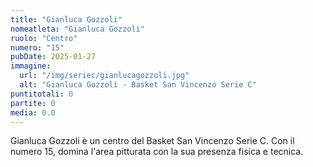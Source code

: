 ```yaml
---
title: "Gianluca Gozzoli"
nomeatleta: "Gianluca Gozzoli"
ruolo: "Centro"
numero: "15"
pubDate: 2025-01-27
immagine:
  url: "/img/seriec/gianlucagozzoli.jpg"
  alt: "Gianluca Gozzoli - Basket San Vincenzo Serie C"
puntitotali: 0
partite: 0
media: 0.0
---
```


Gianluca Gozzoli è un centro del Basket San Vincenzo Serie C. Con il numero 15, domina l'area pitturata con la sua presenza fisica e tecnica.
